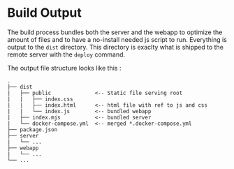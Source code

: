 # Build Output

The build process bundles both the server and the webapp to optimize the amount of files and to have a no-install needed js script to run. Everything is output to the `dist` directory. This directory is exaclty what is shipped to the remote server with the `deploy` command.

The output file structure looks like this :

```
.
├── dist
|   ├── public              <-- Static file serving root
|   |   ├── index.css
|   |   ├── index.html      <-- html file with ref to js and css
|   |   └── index.js        <-- bundled webapp
|   ├── index.mjs           <-- bundled server
|   └── docker-compose.yml  <-- merged *.docker-compose.yml
├── package.json
├── server
|   └── ...
├── webapp
|   └── ...
└── ...
```



